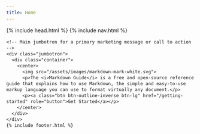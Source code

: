 ```yaml
---
title: Home
---
```

<html>
  {% include head.html %}
  <body>
    {% include nav.html %}

    <!-- Main jumbotron for a primary marketing message or call to action -->
    <div class="jumbotron">
      <div class="container">
        <center>
          <img src="/assets/images/markdown-mark-white.svg">
          <p>The <i>Markdown Guide</i> is a free and open-source reference guide that explains how to use Markdown, the simple and easy-to-use markup language you can use to format virtually any document.</p>
          <p><a class="btn btn-outline-inverse btn-lg" href="/getting-started" role="button">Get Started</a></p>
        </center>
      </div>
    </div>
    {% include footer.html %}
  </body>
</html>
